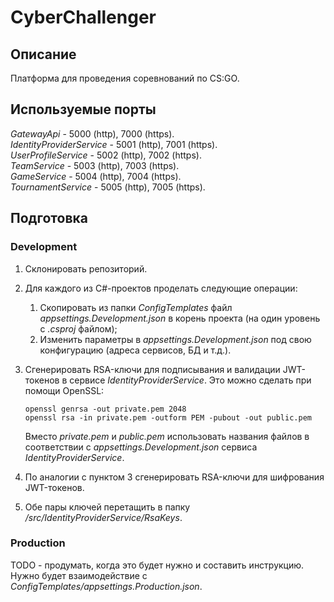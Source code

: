 ﻿# CyberChallenger

## Описание

Платформа для проведения соревнований по CS:GO.

## Используемые порты

_GatewayApi_ - 5000 (http), 7000 (https).  
_IdentityProviderService_ - 5001 (http), 7001 (https).  
_UserProfileService_ - 5002 (http), 7002 (https).  
_TeamService_ - 5003 (http), 7003 (https).  
_GameService_ - 5004 (http), 7004 (https).  
_TournamentService_ - 5005 (http), 7005 (https).  

## Подготовка

### Development

1. Склонировать репозиторий.

2. Для каждого из C#-проектов проделать следующие операции:
   1. Скопировать из папки _ConfigTemplates_ файл _appsettings.Development.json_ в корень проекта (на один уровень с _.csproj_ файлом);
   2. Изменить параметры в _appsettings.Development.json_ под свою конфигурацию (адреса сервисов, БД и т.д.).

3. Сгенерировать RSA-ключи для подписывания и валидации JWT-токенов в сервисе _IdentityProviderService_. Это можно сделать при помощи OpenSSL:
   ```
   openssl genrsa -out private.pem 2048
   openssl rsa -in private.pem -outform PEM -pubout -out public.pem
   ```
   Вместо _private.pem_ и _public.pem_ использовать названия файлов в соответствии с _appsettings.Development.json_ сервиса _IdentityProviderService_.

4. По аналогии с пунктом 3 сгенерировать RSA-ключи для шифрования JWT-токенов. 

5. Обе пары ключей перетащить в папку _/src/IdentityProviderService/RsaKeys_.

### Production

TODO - продумать, когда это будет нужно и составить инструкцию.  
Нужно будет взаимодействие с _ConfigTemplates/appsettings.Production.json_.
